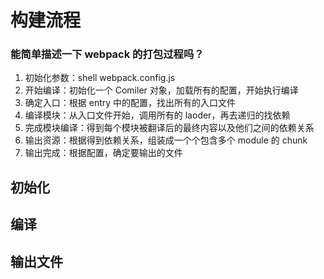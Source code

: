 # 构建流程

### 能简单描述一下 webpack 的打包过程吗？

1. 初始化参数：shell webpack.config.js
2. 开始编译：初始化一个 Comiler 对象，加载所有的配置，开始执行编译
3. 确定入口：根据 entry 中的配置，找出所有的入口文件
4. 编译模块：从入口文件开始，调用所有的 laoder，再去递归的找依赖
5. 完成模块编译：得到每个模块被翻译后的最终内容以及他们之间的依赖关系
6. 输出资源：根据得到依赖关系，组装成一个个包含多个 module 的 chunk
7. 输出完成：根据配置，确定要输出的文件

## 初始化

## 编译

## 输出文件
